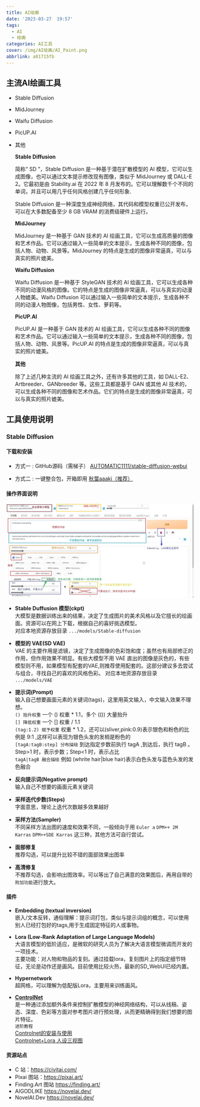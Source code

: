 ```yaml
---
title: AI绘画
date: '2023-03-27  19:57'
tags:
  - AI
  - 绘画
categories: AI工具
cover: /img/AI绘画/AI_Paint.png
abbrlink: a01715fb
---
```


## 主流AI绘画工具

-  Stable Diffusion
-  MidJourney
-  Waifu Diffusion
-  PicUP.AI
-  其他

   **Stable Diffusion** 

   简称“ SD ”，Stable Diffusion 是一种基于潜在扩散模型的 AI 模型，它可以生成图像，也可以通过文本提示修改现有图像，类似于 MidJourney 或 DALL-E 2。它最初是由 Stability.ai 在 2022 年 8 月发布的。它可以理解数千个不同的单词，并且可以用几乎任何风格创建几乎任何形象.

   Stable Diffusion 是一种深度生成神经网络，其代码和模型权重已公开发布，可以在大多数配备至少 8 GB VRAM 的消费级硬件上运行。


   **MidJourney** 

   MidJourney 是一种基于 GAN 技术的 AI 绘画工具，它可以生成高质量的图像和艺术作品。它可以通过输入一些简单的文本提示，生成各种不同的图像，包括人物、动物、风景等。MidJourney 的特点是生成的图像非常逼真，可以与真实的照片媲美。

   **Waifu Diffusion**

   Waifu Diffusion 是一种基于 StyleGAN 技术的 AI 绘画工具，它可以生成各种不同的动漫风格的图像。它的特点是生成的图像非常逼真，可以与真实的动漫人物媲美。Waifu Diffusion 可以通过输入一些简单的文本提示，生成各种不同的动漫人物图像，包括男性、女性、萝莉等。

   **PicUP.AI**

   PicUP.AI 是一种基于 GAN 技术的 AI 绘画工具，它可以生成各种不同的图像和艺术作品。它可以通过输入一些简单的文本提示，生成各种不同的图像，包括人物、动物、风景等。PicUP.AI 的特点是生成的图像非常逼真，可以与真实的照片媲美。

   **其他**

   除了上述几种主流的 AI 绘画工具之外，还有许多其他的工具，如 DALL-E2、Artbreeder、GANbreeder 等。这些工具都是基于 GAN 或其他 AI 技术的，可以生成各种不同的图像和艺术作品。它们的特点是生成的图像非常逼真，可以与真实的照片媲美。    

    
## 工具使用说明

### Stable Diffusion

#### 下载和安装 

   - 方式一 : GitHub源码（需梯子）    [AUTOMATIC1111/stable-diffusion-webui](https://github.com/AUTOMATIC1111/stable-diffusion-webui)  

   - 方式二 : 一键整合包，开箱即用   [秋葉aaaki（推荐）](https://www.bilibili.com/video/BV17d4y1C73R/?spm_id_from=333.999.0.0)

#### 操作界面说明    
  ![Alt text](../img/AI%E7%BB%98%E7%94%BB/%E7%95%8C%E9%9D%A2UI%E4%BD%BF%E7%94%A8%E8%AF%B4%E6%98%8E.jpg)  

   - **Stable Duffusion 模型(ckpt)**  
      大模型是数据训练出来的结果，决定了生成图片的美术风格以及它擅长的绘画面。资源可以在网上下载，根据自己的喜好挑选模型。  
      对应本地资源存放目录 `.../models/Stable-diffusion`  
   - **模型的 VAE(SD VAE)**  
      VAE 的主要作用是滤镜，决定了生成图像的色彩饱和度；虽然也有局部修正的作用，但作用效果不明显。有些大模型不用 VAE 直出的图像是灰色的，有些模型则不用，如果模型有配套的VAE,则推荐使用配套的。这部分建议多去尝试与组合，寻找自己的喜欢的风格色彩。
      对应本地资源存放目录 `.../models/VAE`


   - **提示词(Prompt)**  
      输入自己想要画面元素的关键词(tags)，这里用英文输入，中文输入效果不理想。  
      `() 抬升权重` 一个 () 权重 * 1.1，多个 (()) 大量抬升  
      `[] 降低权重` 一个 [] 权重 / 1.1  
      `(tag:1.2) 赋予权重`  权重 * 1.2，还可以(sliver,pink:0.9)表示银色和粉色的比例是 9:1 ,这样可以表现为银色头发的发梢是粉色的  
      `[tagA:tagB:step] 分布描绘` 到达指定步数前执行 tagA ,到达后，执行 tagB 。Step>1 时，表示步数；Step<1 时，表示占比  
      `tagA|tagB 融合描绘` 例如 (whrite hair|blue hair)表示白色头发与蓝色头发的发色融合



   - **反向提示词(Negative prompt)**  
      输入自己不想要的画面元素关键词

   - **采样迭代步数(Steps)**  
      字面意思，理论上迭代次数越多效果越好

   - **采样方法(Sampler)**   
      不同采样方法出图的速度和效果不同，一般倾向于用 `Euler a` `DPM++ 2M Karras` `DPM++SDE Karras` 这三种，其他方法可自行尝试。  

   - **面部修复**      
    推荐勾选，可以提升比较不错的面部效果出图率  

   - **高清修复**  
   不推荐勾选，会影响出图效率。可以等出了自己满意的效果图后，再用自带的`附加功能`进行放大。



#### 插件
  - **Embedding (textual inversion)**   
      嵌入/文本反转，通俗理解：提示词打包，类似与提示词组的概念，可以使用别人已经打包好的tags,用于生成固定特征的人或事物。  

  - **Lora (Low-Rank Adaptation of Large Language Models)**  
     大语言模型的低阶适应，是微软的研究人员为了解决大语言模型微调而开发的一项技术。  
     主要功能：对人物和物品的复刻。通过挂载lora，复刻图片上的指定细节特征，无论是动作还是画风。目前使用比较火热，最新的SD_WebUI已经内置。  

  - **Hypernetwork**  
      超网格，可以理解为低配版Lora，主要用来训练画风。

  - **[ControlNet](https://github.com/lllyasviel/ControlNet)**  
      是一种通过添加额外条件来控制扩散模型的神经网络结构，可以从线稿、姿态、深度、色彩等方面对参考图片进行预处理，从而更精确得到我们想要的图片特征。  
      `进阶教程`  
      [Controlnet的安装与使用](https://www.bilibili.com/video/BV1Wo4y1i77v/?spm_id_from=333.999.0.0&vd_source=8139a2177a04c86c89bc6e136b97f87c)    
       [Controlnet+Lora 人设三视图](https://www.bilibili.com/video/BV1gk4y1h7xF/?vd_source=8139a2177a04c86c89bc6e136b97f87c)
       



#### 资源站点  

  - C 站：https://civitai.com/  
  - Pixai 图站：https://pixai.art/  
  - Finding.Art 图站 https://finding.art/  
  - AIGODLIKE  https://novelai.dev/  
  - NovelAI.Dev https://novelai.dev/





